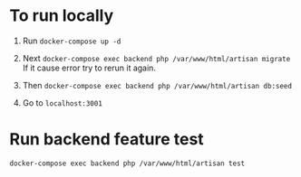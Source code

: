 # To run locally 
1. Run 
`docker-compose up -d`

2. Next 
   `docker-compose exec backend php /var/www/html/artisan migrate`
If it cause error try to rerun it again. 

3. Then 
    `docker-compose exec backend php /var/www/html/artisan db:seed`

4. Go to  `localhost:3001`

# Run backend feature test
`docker-compose exec backend php /var/www/html/artisan test`
